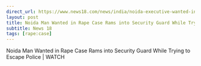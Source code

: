 ```yaml
---
direct_url: https://www.news18.com/news/india/noida-executive-wanted-in-rape-case-rams-into-security-guard-while-trying-to-escape-police-6351421.html
layout: post
title: Noida Man Wanted in Rape Case Rams into Security Guard While Trying to Escape Police | WATCH
subtitle: News 18
tags: [rape:case]
---
```


Noida Man Wanted in Rape Case Rams into Security Guard While Trying to Escape Police | WATCH